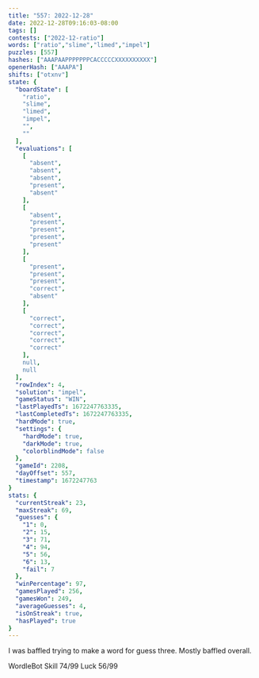 ```yaml
---
title: "557: 2022-12-28"
date: 2022-12-28T09:16:03-08:00
tags: []
contests: ["2022-12-ratio"]
words: ["ratio","slime","limed","impel"]
puzzles: [557]
hashes: ["AAAPAAPPPPPPPCACCCCCXXXXXXXXXX"]
openerHash: ["AAAPA"]
shifts: ["otxnv"]
state: {
  "boardState": [
    "ratio",
    "slime",
    "limed",
    "impel",
    "",
    ""
  ],
  "evaluations": [
    [
      "absent",
      "absent",
      "absent",
      "present",
      "absent"
    ],
    [
      "absent",
      "present",
      "present",
      "present",
      "present"
    ],
    [
      "present",
      "present",
      "present",
      "correct",
      "absent"
    ],
    [
      "correct",
      "correct",
      "correct",
      "correct",
      "correct"
    ],
    null,
    null
  ],
  "rowIndex": 4,
  "solution": "impel",
  "gameStatus": "WIN",
  "lastPlayedTs": 1672247763335,
  "lastCompletedTs": 1672247763335,
  "hardMode": true,
  "settings": {
    "hardMode": true,
    "darkMode": true,
    "colorblindMode": false
  },
  "gameId": 2208,
  "dayOffset": 557,
  "timestamp": 1672247763
}
stats: {
  "currentStreak": 23,
  "maxStreak": 69,
  "guesses": {
    "1": 0,
    "2": 15,
    "3": 71,
    "4": 94,
    "5": 56,
    "6": 13,
    "fail": 7
  },
  "winPercentage": 97,
  "gamesPlayed": 256,
  "gamesWon": 249,
  "averageGuesses": 4,
  "isOnStreak": true,
  "hasPlayed": true
}
---
```

<!-- more -->
I was baffled trying to make a word for guess three. Mostly baffled overall. 

WordleBot
Skill 74/99
Luck 56/99

